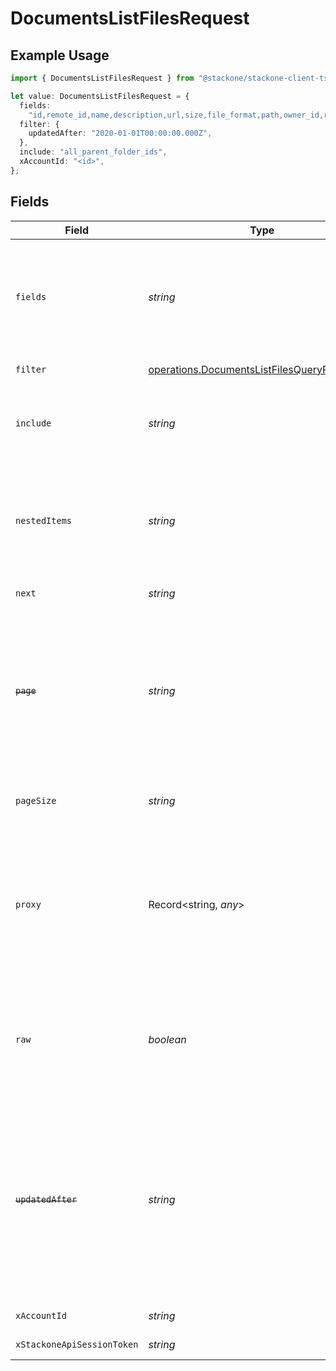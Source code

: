 # DocumentsListFilesRequest

## Example Usage

```typescript
import { DocumentsListFilesRequest } from "@stackone/stackone-client-ts/sdk/models/operations";

let value: DocumentsListFilesRequest = {
  fields:
    "id,remote_id,name,description,url,size,file_format,path,owner_id,remote_owner_id,folder_id,remote_folder_id,drive_id,remote_drive_id,export_formats,default_download_format,created_at,updated_at,has_content,has_children,all_parent_folder_ids,remote_all_parent_folder_ids",
  filter: {
    updatedAfter: "2020-01-01T00:00:00.000Z",
  },
  include: "all_parent_folder_ids",
  xAccountId: "<id>",
};
```

## Fields

| Field                                                                                                                                                                                                                                                                         | Type                                                                                                                                                                                                                                                                          | Required                                                                                                                                                                                                                                                                      | Description                                                                                                                                                                                                                                                                   | Example                                                                                                                                                                                                                                                                       |
| ----------------------------------------------------------------------------------------------------------------------------------------------------------------------------------------------------------------------------------------------------------------------------- | ----------------------------------------------------------------------------------------------------------------------------------------------------------------------------------------------------------------------------------------------------------------------------- | ----------------------------------------------------------------------------------------------------------------------------------------------------------------------------------------------------------------------------------------------------------------------------- | ----------------------------------------------------------------------------------------------------------------------------------------------------------------------------------------------------------------------------------------------------------------------------- | ----------------------------------------------------------------------------------------------------------------------------------------------------------------------------------------------------------------------------------------------------------------------------- |
| `fields`                                                                                                                                                                                                                                                                      | *string*                                                                                                                                                                                                                                                                      | :heavy_minus_sign:                                                                                                                                                                                                                                                            | The comma separated list of fields that will be returned in the response (if empty, all fields are returned)                                                                                                                                                                  | id,remote_id,name,description,url,size,file_format,path,owner_id,remote_owner_id,folder_id,remote_folder_id,drive_id,remote_drive_id,export_formats,default_download_format,created_at,updated_at,has_content,has_children,all_parent_folder_ids,remote_all_parent_folder_ids |
| `filter`                                                                                                                                                                                                                                                                      | [operations.DocumentsListFilesQueryParamFilter](../../../sdk/models/operations/documentslistfilesqueryparamfilter.md)                                                                                                                                                         | :heavy_minus_sign:                                                                                                                                                                                                                                                            | Documents Files Filter                                                                                                                                                                                                                                                        |                                                                                                                                                                                                                                                                               |
| `include`                                                                                                                                                                                                                                                                     | *string*                                                                                                                                                                                                                                                                      | :heavy_minus_sign:                                                                                                                                                                                                                                                            | The comma separated list of fields that will be included in the response                                                                                                                                                                                                      | all_parent_folder_ids                                                                                                                                                                                                                                                         |
| `nestedItems`                                                                                                                                                                                                                                                                 | *string*                                                                                                                                                                                                                                                                      | :heavy_minus_sign:                                                                                                                                                                                                                                                            | When "true" and used with filter[folder_id], the response includes Files and Files within descendant Folders                                                                                                                                                                  |                                                                                                                                                                                                                                                                               |
| `next`                                                                                                                                                                                                                                                                        | *string*                                                                                                                                                                                                                                                                      | :heavy_minus_sign:                                                                                                                                                                                                                                                            | The unified cursor                                                                                                                                                                                                                                                            |                                                                                                                                                                                                                                                                               |
| ~~`page`~~                                                                                                                                                                                                                                                                    | *string*                                                                                                                                                                                                                                                                      | :heavy_minus_sign:                                                                                                                                                                                                                                                            | : warning: ** DEPRECATED **: This will be removed in a future release, please migrate away from it as soon as possible.<br/><br/>The page number of the results to fetch                                                                                                      |                                                                                                                                                                                                                                                                               |
| `pageSize`                                                                                                                                                                                                                                                                    | *string*                                                                                                                                                                                                                                                                      | :heavy_minus_sign:                                                                                                                                                                                                                                                            | The number of results per page (default value is 25)                                                                                                                                                                                                                          |                                                                                                                                                                                                                                                                               |
| `proxy`                                                                                                                                                                                                                                                                       | Record<string, *any*>                                                                                                                                                                                                                                                         | :heavy_minus_sign:                                                                                                                                                                                                                                                            | Query parameters that can be used to pass through parameters to the underlying provider request by surrounding them with 'proxy' key                                                                                                                                          |                                                                                                                                                                                                                                                                               |
| `raw`                                                                                                                                                                                                                                                                         | *boolean*                                                                                                                                                                                                                                                                     | :heavy_minus_sign:                                                                                                                                                                                                                                                            | Indicates that the raw request result should be returned in addition to the mapped result (default value is false)                                                                                                                                                            |                                                                                                                                                                                                                                                                               |
| ~~`updatedAfter`~~                                                                                                                                                                                                                                                            | *string*                                                                                                                                                                                                                                                                      | :heavy_minus_sign:                                                                                                                                                                                                                                                            | : warning: ** DEPRECATED **: This will be removed in a future release, please migrate away from it as soon as possible.<br/><br/>Use a string with a date to only select results updated after that given date                                                                | 2020-01-01T00:00:00.000Z                                                                                                                                                                                                                                                      |
| `xAccountId`                                                                                                                                                                                                                                                                  | *string*                                                                                                                                                                                                                                                                      | :heavy_check_mark:                                                                                                                                                                                                                                                            | The account identifier                                                                                                                                                                                                                                                        |                                                                                                                                                                                                                                                                               |
| `xStackoneApiSessionToken`                                                                                                                                                                                                                                                    | *string*                                                                                                                                                                                                                                                                      | :heavy_minus_sign:                                                                                                                                                                                                                                                            | The session token                                                                                                                                                                                                                                                             |                                                                                                                                                                                                                                                                               |